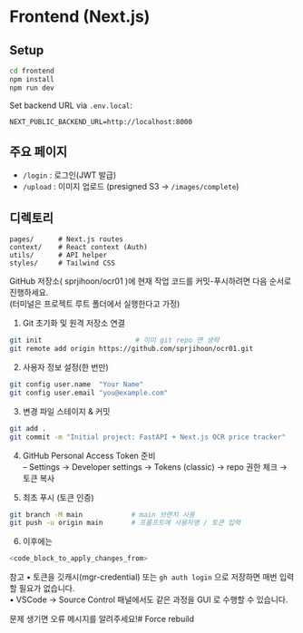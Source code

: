 # Frontend (Next.js)

## Setup

```bash
cd frontend
npm install
npm run dev
```

Set backend URL via `.env.local`:
```
NEXT_PUBLIC_BACKEND_URL=http://localhost:8000
```

## 주요 페이지
- `/login` : 로그인(JWT 발급)
- `/upload` : 이미지 업로드 (presigned S3 → `/images/complete`)

## 디렉토리
```
pages/      # Next.js routes
context/    # React context (Auth)
utils/      # API helper
styles/     # Tailwind CSS
``` 

GitHub 저장소( sprjihoon/ocr01 )에 현재 작업 코드를 커밋-푸시하려면 다음 순서로 진행하세요.  
(터미널은 프로젝트 루트 폴더에서 실행한다고 가정)

1. Git 초기화 및 원격 저장소 연결
```bash
git init                       # 이미 git repo 면 생략
git remote add origin https://github.com/sprjihoon/ocr01.git
```

2. 사용자 정보 설정(한 번만)
```bash
git config user.name  "Your Name"
git config user.email "you@example.com"
```

3. 변경 파일 스테이지 & 커밋
```bash
git add .
git commit -m "Initial project: FastAPI + Next.js OCR price tracker"
```

4. GitHub Personal Access Token 준비  
   – Settings → Developer settings → Tokens (classic) → repo 권한 체크 → 토큰 복사

5. 최초 푸시 (토큰 인증)
```bash
git branch -M main            # main 브랜치 사용
git push -u origin main       # 프롬프트에 사용자명 / 토큰 입력
```

6. 이후에는
```bash
<code_block_to_apply_changes_from>
```

참고
• 토큰을 깃캐시(mgr-credential) 또는 `gh auth login` 으로 저장하면 매번 입력할 필요가 없습니다.  
• VSCode → Source Control 패널에서도 같은 과정을 GUI 로 수행할 수 있습니다.

문제 생기면 오류 메시지를 알려주세요!#   F o r c e   r e b u i l d  
 